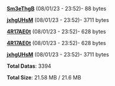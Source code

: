 [**Sm3eThgB**](/data/Sm3eThgB.txt) (08/01/23 - 23:52)- 88 bytes

[**jxhgUHsM**](/data/jxhgUHsM.txt) (08/01/23 - 23:52)- 3711 bytes

[**4R17AE0t**](/data/4R17AE0t.txt) (08/01/23 - 23:52)- 628 bytes

[**4R17AE0t**](/data/4R17AE0t.txt) (08/01/23 - 23:52)- 628 bytes

[**jxhgUHsM**](/data/jxhgUHsM.txt) (08/01/23 - 23:52)- 3711 bytes

**Total Datas**: 3394

**Total Size**: 21.58 MB / 21.6 MB